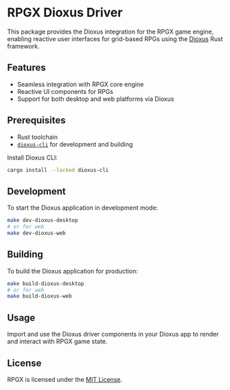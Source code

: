 # RPGX Dioxus Driver

This package provides the Dioxus integration for the RPGX game engine, enabling reactive user interfaces for grid-based RPGs using the [Dioxus](https://dioxuslabs.com/) Rust framework.

## Features

- Seamless integration with RPGX core engine
- Reactive UI components for RPGs
- Support for both desktop and web platforms via Dioxus

## Prerequisites

- Rust toolchain
- [`dioxus-cli`](https://github.com/DioxusLabs/cli) for development and building

Install Dioxus CLI:

```sh
cargo install --locked dioxus-cli
```

## Development

To start the Dioxus application in development mode:

```sh
make dev-dioxus-desktop
# or for web
make dev-dioxus-web
```

## Building

To build the Dioxus application for production:

```sh
make build-dioxus-desktop
# or for web
make build-dioxus-web
```

## Usage

Import and use the Dioxus driver components in your Dioxus app to render and interact with RPGX game state.

## License

RPGX is licensed under the [MIT License](../../../LICENSE).